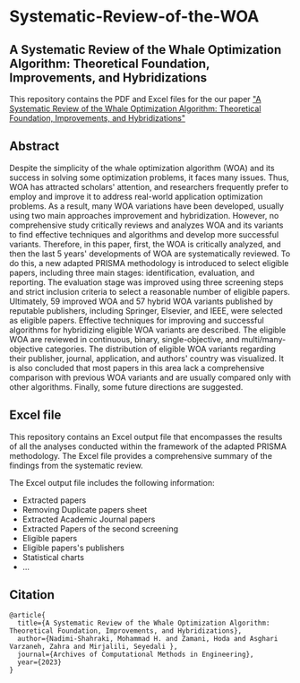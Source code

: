 # Systematic-Review-of-the-WOA
## A Systematic Review of the Whale Optimization Algorithm: Theoretical Foundation, Improvements, and Hybridizations
This repository contains the PDF and Excel files for the our paper ["A Systematic Review of the Whale Optimization Algorithm: Theoretical Foundation, Improvements, and Hybridizations"](https://link.springer.com/article/10.1007/s11831-023-09928-7)

## Abstract
Despite the simplicity of the whale optimization algorithm (WOA) and its success in solving some optimization problems,
it faces many issues. Thus, WOA has attracted scholars' attention, and researchers frequently prefer to employ and improve it to address real-world application optimization problems. As a result, many WOA variations have been developed, usually using two main approaches improvement and hybridization. However, no comprehensive study critically reviews and analyzes WOA and its variants to find effective techniques and algorithms and develop more successful variants. Therefore, in this paper, first, the WOA is critically analyzed, and then the last 5 years' developments of WOA are systematically reviewed. To do this, a new adapted PRISMA methodology is introduced to select eligible papers, including three main stages: identification, evaluation, and reporting. The evaluation stage was improved using three screening steps and strict inclusion criteria to select a reasonable number of eligible papers. Ultimately, 59 improved WOA and 57 hybrid WOA variants published by reputable publishers, including Springer, Elsevier, and IEEE, were selected as eligible papers. Effective techniques for improving and successful algorithms for hybridizing eligible WOA variants are described. The eligible WOA are reviewed in continuous, binary, single-objective, and multi/many-objective categories. The distribution of eligible WOA variants regarding their publisher, journal, application, and authors' country was visualized. It is also concluded that most papers in this area lack a comprehensive comparison with previous WOA variants and are usually compared only with other algorithms. Finally, some future directions are suggested.

## Excel file
This repository contains an Excel output file that encompasses the results of all the analyses conducted within the framework of the adapted PRISMA methodology. The Excel file provides a comprehensive summary of the findings from the systematic review.

The Excel output file includes the following information:
- Extracted papers
- Removing Duplicate papers sheet
- Extracted Academic Journal papers
- Extracted Papers of the second screening
- Eligible papers
- Eligible papers's publishers
- Statistical charts
- ...
## Citation

```
@article{
  title={A Systematic Review of the Whale Optimization Algorithm: Theoretical Foundation, Improvements, and Hybridizations},
  author={Nadimi‑Shahraki, Mohammad H. and Zamani, Hoda and Asghari Varzaneh, Zahra and Mirjalili, Seyedali },
  journal={Archives of Computational Methods in Engineering},
  year={2023}
}
```

